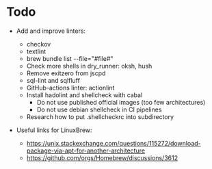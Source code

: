 # Todo

- Add and improve linters:
  - checkov
  - textlint
  - brew bundle list --file="#file#"
  - Check more shells in dry_runner: oksh, hush
  - Remove exitzero from jscpd
  - sql-lint and sqlfluff
  - GitHub-actions linter: actionlint
  - Install hadolint and shellcheck with cabal
    - Do not use published official images (too few architectures)
    - Do not use debian shellcheck in CI pipelines
  - Research how to put .shellcheckrc into subdirectory

- Useful links for LinuxBrew:
  - <https://unix.stackexchange.com/questions/115272/download-package-via-apt-for-another-architecture>
  - <https://github.com/orgs/Homebrew/discussions/3612>
